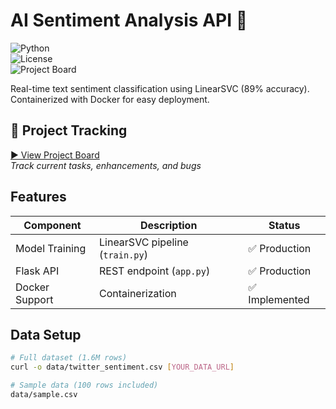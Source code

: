 # AI Sentiment Analysis API 🚀  
![Python](https://img.shields.io/badge/python-3.9%2B-blue)  
![License](https://img.shields.io/badge/license-MIT-green)  
![Project Board](https://img.shields.io/badge/board-active-success)  

Real-time text sentiment classification using LinearSVC (89% accuracy). Containerized with Docker for easy deployment.  

## 📌 Project Tracking  
[▶️ View Project Board](https://github.com/Stewysthings/Ai-sentiment-analysis/projects/1)  
*Track current tasks, enhancements, and bugs*  

## Features  
| Component       | Description                          | Status        |  
|-----------------|--------------------------------------|---------------|  
| Model Training  | LinearSVC pipeline (`train.py`)      | ✅ Production |  
| Flask API       | REST endpoint (`app.py`)             | ✅ Production |  
| Docker Support  | Containerization                     | ✅ Implemented|  

## Data Setup  
```bash
# Full dataset (1.6M rows)  
curl -o data/twitter_sentiment.csv [YOUR_DATA_URL]  

# Sample data (100 rows included)  
data/sample.csv  
